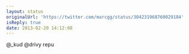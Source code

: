 ```yaml
---
layout: status
originalUrl: 'https://twitter.com/marcgg/status/304231968760029184'
isReply: true
date: 2013-02-20 14:12:08
---
```


@_kud @drivy repu
